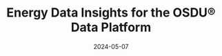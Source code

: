---
title: Energy Data Insights for the OSDU® Data Platform
level: 300
duration: 2 hours
date: 2024-05-07
image: /images/AWS_workshop_5.png
description: In this hands-on workshop, you will learn how to develop applications and workflows with the Energy Data Insights™ on AWS for the OSDU® Data Platform. We will start by exploring different components of Energy Data Insights and its architecture. We will then dive into the core services of the platform, including authentication, search, dataset, schema, storage and entitlements and legal. 

# categories is the overall themes covered. 
categories: [Energy Data Insights]

# tags are the technologies covered in the workshop
tags: [EDI, OSDU]

# Full URL to the workshop
workshop_url: https://edi-workshop.awsworkshop.io/
---